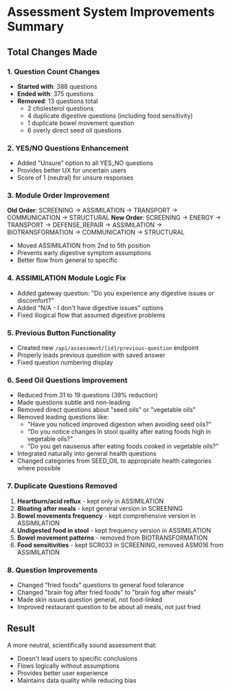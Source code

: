 # Assessment System Improvements Summary

## Total Changes Made

### 1. Question Count Changes
- **Started with**: 388 questions
- **Ended with**: 375 questions
- **Removed**: 13 questions total
  - 2 cholesterol questions
  - 4 duplicate digestive questions (including food sensitivity)
  - 1 duplicate bowel movement question  
  - 6 overly direct seed oil questions

### 2. YES/NO Questions Enhancement
- Added "Unsure" option to all YES_NO questions
- Provides better UX for uncertain users
- Score of 1 (neutral) for unsure responses

### 3. Module Order Improvement
**Old Order**: SCREENING → ASSIMILATION → TRANSPORT → COMMUNICATION → STRUCTURAL
**New Order**: SCREENING → ENERGY → TRANSPORT → DEFENSE_REPAIR → ASSIMILATION → BIOTRANSFORMATION → COMMUNICATION → STRUCTURAL

- Moved ASSIMILATION from 2nd to 5th position
- Prevents early digestive symptom assumptions
- Better flow from general to specific

### 4. ASSIMILATION Module Logic Fix
- Added gateway question: "Do you experience any digestive issues or discomfort?"
- Added "N/A - I don't have digestive issues" options
- Fixed illogical flow that assumed digestive problems

### 5. Previous Button Functionality
- Created new `/api/assessment/[id]/previous-question` endpoint
- Properly loads previous question with saved answer
- Fixed question numbering display

### 6. Seed Oil Questions Improvement
- Reduced from 31 to 19 questions (39% reduction)
- Made questions subtle and non-leading
- Removed direct questions about "seed oils" or "vegetable oils"
- Removed leading questions like:
  - "Have you noticed improved digestion when avoiding seed oils?"
  - "Do you notice changes in stool quality after eating foods high in vegetable oils?"
  - "Do you get nauseous after eating foods cooked in vegetable oils?"
- Integrated naturally into general health questions
- Changed categories from SEED_OIL to appropriate health categories where possible

### 7. Duplicate Questions Removed
1. **Heartburn/acid reflux** - kept only in ASSIMILATION
2. **Bloating after meals** - kept general version in SCREENING
3. **Bowel movements frequency** - kept comprehensive version in ASSIMILATION
4. **Undigested food in stool** - kept frequency version in ASSIMILATION
5. **Bowel movement patterns** - removed from BIOTRANSFORMATION
6. **Food sensitivities** - kept SCR033 in SCREENING, removed ASM016 from ASSIMILATION

### 8. Question Improvements
- Changed "fried foods" questions to general food tolerance
- Changed "brain fog after fried foods" to "brain fog after meals"
- Made skin issues question general, not food-linked
- Improved restaurant question to be about all meals, not just fried

## Result
A more neutral, scientifically sound assessment that:
- Doesn't lead users to specific conclusions
- Flows logically without assumptions
- Provides better user experience
- Maintains data quality while reducing bias
